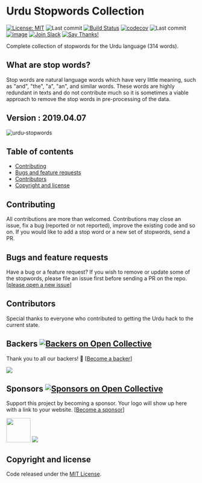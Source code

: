 # Urdu Stopwords Collection

[![License: MIT](https://img.shields.io/badge/license-MIT-blue.svg)](https://github.com/urduhack/urdu-stopwords/blob/master/LICENSE)
![Last commit](https://img.shields.io/github/last-commit/urduhack/urdu-stopwords.svg)
[![Build Status](https://travis-ci.org/urduhack/urdu-stopwords.svg?branch=master)](https://travis-ci.org/urduhack/urdu-stopwords)
[![codecov](https://codecov.io/gh/urduhack/urdu-stopwords/branch/master/graph/badge.svg)](https://codecov.io/gh/urduhack/urdu-stopwords)
![Last commit](https://img.shields.io/github/last-commit/urduhack/urdu-stopwords.svg)
[![image](https://img.shields.io/github/contributors/urduhack/urdu-stopwords.svg)](https://github.com/urduhack/urdu-stopwords/graphs/contributors)
[![Join Slack](https://img.shields.io/badge/join-us%20on%20slack-gray.svg?longCache=true&logo=slack&colorB=red)](https://join.slack.com/t/urduhack/shared_invite/enQtNDE5NDg4NzU2Mzg4LTk3ZDNlYzBhOWM5MGY0ZGE0ZmNmNzU2ZTViYjAwMTg3NTBmZGU4OTM0M2E0MzQ0NDI1MDIyYzVkYTVmZTkyZjg)
[![Say Thanks!](https://img.shields.io/badge/Say%20Thanks-!-1EAEDB.svg)](https://saythanks.io/to/akkefa)

Complete collection of stopwords for the Urdu language (314 words).

## What are stop words?

Stop words are natural language words which have very little meaning, such as "and", "the", "a", "an", and similar words. These words are highly redundant in texts and do not contribute much so it is sometimes a viable approach to remove the stop words in pre-processing of the data.

## Version : 2019.04.07

![urdu-stopwords](https://raw.githubusercontent.com/urduhack/urdu-stopwords/master/design.png)

## Table of contents

- [Contributing](#contributing)
- [Bugs and feature requests](#bugs-and-feature-requests)
- [Contributors](#contributors)
- [Copyright and license](#copyright-and-license)


## Contributing

All contributions are more than welcomed. Contributions may close an issue, fix a bug (reported or not reported), improve the existing code and so on.
If you would like to add a stop word or a new set of stopwords, send a PR.

## Bugs and feature requests

Have a bug or a feature request? If you wish to remove or update some of the stopwords, please file an issue first before sending a PR on the repo. [[please open a new issue](https://github.com/urduhack/urdu-stopwords/issues/new)]

## Contributors

Special thanks to everyone who contributed to getting the Urdu hack to the current state.

## Backers [![Backers on Open Collective](https://opencollective.com/urduhack/backers/badge.svg)](#backers)

Thank you to all our backers! 🙏 [[Become a backer](https://opencollective.com/urduhack#backer)]

<a href="https://opencollective.com/urduhack#backers" target="_blank"><img src="https://opencollective.com/urduhack/backers.svg?width=890"></a>

## Sponsors [![Sponsors on Open Collective](https://opencollective.com/urduhack/sponsors/badge.svg)](#sponsors)

Support this project by becoming a sponsor. Your logo will show up here with a link to your website. [[Become a sponsor](https://opencollective.com/urduhack#sponsor)]

<a href="https://arbisoft.com" target="_blank"><img height="64" src="https://arbisoft.com/static/media/uploads/arbisoft.png"></a>
<a href="https://opencollective.com/urduhack/sponsor/0/website" target="_blank"><img src="https://opencollective.com/urduhack/sponsor/0/avatar.svg"></a>

## Copyright and license

Code released under the [MIT License](ttps://github.com/urduhack/urdu-stopwords/blob/master/LICENSE).
